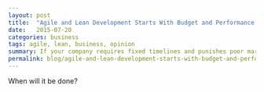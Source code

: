 ```yaml
---
layout: post
title:  "Agile and Lean Development Starts With Budget and Performance Expectations"
date:   2015-07-20
categories: business
tags: agile, lean, business, opinion
summary: If your company requires fixed timelines and punishes poor market performance, it is sabatoging your iterative development team.
permalink: blog/agile-and-lean-development-starts-with-budget-and-performance-expectations
---
```


When will it be done?
